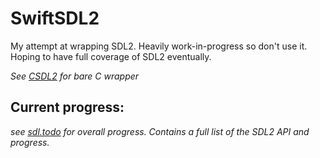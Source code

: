 # SwiftSDL2

My attempt at wrapping SDL2. Heavily work-in-progress so don't use it. Hoping to have full coverage of SDL2 eventually.

*See [CSDL2](https://github.com/drmidnight/CSDL2) for bare C wrapper*
## Current progress:
*see [sdl.todo](https://github.com/drmidnight/SwiftSDL2/blob/master/sdl.todo) for overall progress. Contains a full list of the SDL2 API and progress.*
